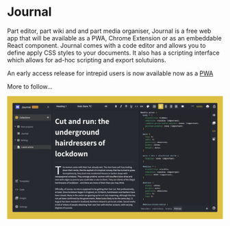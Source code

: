 # Journal 

Part editor, part wiki and and part media organiser, Journal is a free web app that will be available as a PWA, Chrome Extension or as an embeddable React component. Journal comes with a code editor and allows you to define apply CSS styles to your documents. It also has a scripting interface which allows for ad-hoc scripting and export solutuions. 

An early access release for intrepid users is now available now as a [PWA](https://mpkelly.github.io/journal)

More to follow...

![Journal](https://raw.githubusercontent.com/mpkelly/Journal/master/packages/journal-chrome/screenshots/Editor.png)


